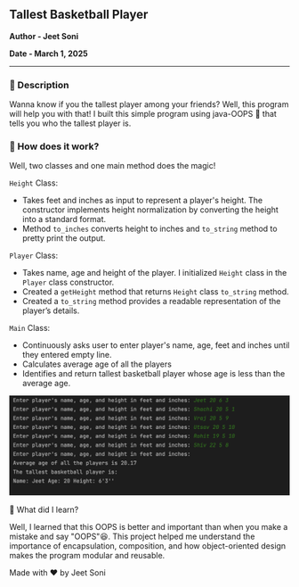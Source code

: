 ## Tallest Basketball Player
**Author - Jeet Soni**

**Date - March 1, 2025**

---

### :memo: Description

Wanna know if you the tallest player among your friends? Well, this program will help you with that!
I built this simple program using java-OOPS :grimacing: that tells you who the tallest player is.

### :thinking: How does it work?

Well, two classes and one main method does the magic!

`Height` Class:
* Takes feet and inches as input to represent a player's height. The constructor implements height normalization 
by converting the height into a standard format.
* Method `to_inches` converts height to inches and `to_string` method to pretty print the output. 

`Player` Class:
* Takes name, age and height of the player. I initialized `Height` class in the `Player` class constructor.
* Created a `getHeight` method that returns `Height` class `to_string` method.
* Created a `to_string` method provides a readable representation of the player’s details.

`Main` Class:
* Continuously asks user to enter player's name, age, feet and inches until they entered empty line.
* Calculates average age of all the players 
* Identifies and return tallest basketball player whose age is less than the average age.

![alt text](docs/screenshots/tallest-player.png)

:brain: What did I learn?

Well, I learned that this OOPS is better and important than when you make a mistake and say "OOPS":laughing:. 
This project helped me understand the importance of encapsulation, composition, and how object-oriented design 
makes the program modular and reusable.

Made with :heart: by Jeet Soni